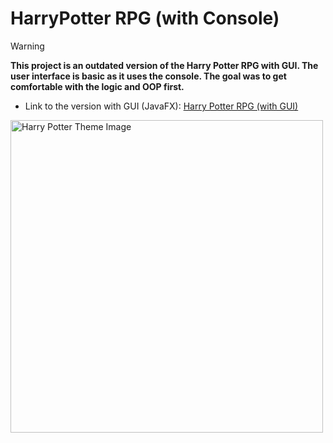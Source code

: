 # HarryPotter RPG (with Console)
> [!WARNING]  
> **This project is an outdated version of the Harry Potter RPG with GUI. The user interface is basic as it uses the console. The goal was to get comfortable with the logic and OOP first.**

- Link to the version with GUI (JavaFX): [Harry Potter RPG (with GUI)](https://github.com/alexisvafiadis/HarryPotterRPG-with-GUI)

<img src="https://www.pause-canap.com/media/wysiwyg/Saga-harry-potter.jpg" alt="Harry Potter Theme Image" width="500px">
